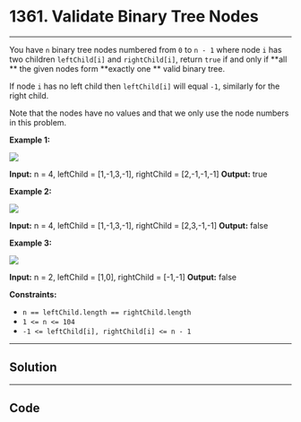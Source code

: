# 1361. Validate Binary Tree Nodes

---

You have `n` binary tree nodes numbered from `0` to `n - 1` where node `i` has two children `leftChild[i]` and `rightChild[i]`, return `true` if and only if **all ** the given nodes form **exactly one ** valid binary tree.

If node `i` has no left child then `leftChild[i]` will equal `-1`, similarly for the right child.

Note that the nodes have no values and that we only use the node numbers in this problem.

 

**Example 1:**

![](https://assets.leetcode.com/uploads/2019/08/23/1503_ex1.png)


**Input:** n = 4, leftChild = [1,-1,3,-1], rightChild = [2,-1,-1,-1]
**Output:** true


**Example 2:**

![](https://assets.leetcode.com/uploads/2019/08/23/1503_ex2.png)


**Input:** n = 4, leftChild = [1,-1,3,-1], rightChild = [2,3,-1,-1]
**Output:** false


**Example 3:**

![](https://assets.leetcode.com/uploads/2019/08/23/1503_ex3.png)


**Input:** n = 2, leftChild = [1,0], rightChild = [-1,-1]
**Output:** false


 

**Constraints:**

  * `n == leftChild.length == rightChild.length`
  * `1 <= n <= 104`
  * `-1 <= leftChild[i], rightChild[i] <= n - 1`

---

## Solution



---

## Code
```python


```